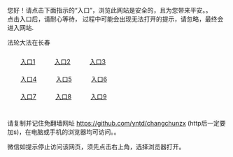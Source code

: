您好！请点击下面指示的“入口”，浏览此网站是安全的，且为您带来平安。。 <br/>
点击入口后，请耐心等待， 过程中可能会出现无法打开的提示，请忽略，最终会进入网站. </br>

法轮大法在长春<br/>
<div style="padding:10px"><a style="margin:20px" target="_blank" href="https://d2xdglf6italpy.cloudfront.net/2Qpsp?bkpkwri" id="ccLink1" rel="nofollow">入口1</a> <a target="_blank" style="margin:20px" href="https://d3p1p7a0m97ajl.cloudfront.net/2Qpsp?bgxby" id="ccLink2" rel="nofollow">入口2</a> <a style="margin:20px" target="_blank" href="https://d14gw1qbglvt89.cloudfront.net/2Qpsp?gkidygdm" id="ccLink3" rel="nofollow">入口3</a></div>

<div style="padding:10px" ><a style="margin:20px" target="_blank" href="https://d2xdglf6italpy.cloudfront.net/2Qpsp?bkpkwri" id="ccLink4" rel="nofollow">入口4</a> <a style="margin:20px" href="https://d3p1p7a0m97ajl.cloudfront.net/2Qpsp?bgxby" target="_blank" id="ccLink5" rel="nofollow">入口5</a> <a style="margin:20px" href="https://d14gw1qbglvt89.cloudfront.net/2Qpsp?gkidygdm" target="_blank" id="ccLink6" rel="nofollow">入口6</a></div>

<div style="padding:10px"><a style="margin:20px" target="_blank" href="https://d2xdglf6italpy.cloudfront.net/2Qpsp?bkpkwri" id="ccLink7" rel="nofollow">入口7</a> <a style="margin:20px" href="https://d3p1p7a0m97ajl.cloudfront.net/2Qpsp?bgxby" target="_blank" id="ccLink8" rel="nofollow">入口8</a> <a style="margin:20px" target="_blank" href="https://d14gw1qbglvt89.cloudfront.net/2Qpsp?gkidygdm" id="ccLink9" rel="nofollow">入口9</a></div>

<br/>



请复制并记住免翻墙网址 https://github.com/yntd/changchunzx (http后一定要加s)，在电脑或手机的浏览器均可访问。。<br/>

微信如提示停止访问该网页，须先点击右上角，选择浏览器打开。
